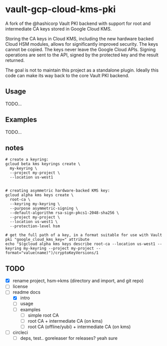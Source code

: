 vault-gcp-cloud-kms-pki
=======================

A fork of the @hashicorp Vault PKI backend with support for root and intermediate CA keys stored
in Google Cloud KMS.

Storing the CA keys in Cloud KMS, including the new hardware backed Cloud HSM modules, allows for
significantly improved security. The keys cannot be copied. The keys never leave the Google Cloud
APIs. Signing operations are sent to the API, signed by the protected key and the result returned.

The goal is not to maintain this project as a standalone plugin. Ideally this code can make its
way back to the core Vault PKI backend.

Usage
-----

TODO...

Examples
--------

TODO...

notes
-----

```shell
# create a keyring:
gcloud beta kms keyrings create \
  my-keyring \
  --project my-project \
  --location us-west1


# creating asymmetric hardware-backed KMS key:
gcloud alpha kms keys create \
  root-ca \
  --keyring my-keyring \
  --purpose asymmetric-signing \
  --default-algorithm rsa-sign-pkcs1-2048-sha256 \
  --project my-project \
  --location us-west1 \
  --protection-level hsm

# get the full path of a key, in a format suitable for use with Vault pki "google_cloud_kms_key=" attribute
echo "$(gcloud alpha kms keys describe root-ca --location us-west1 --keyring my-keyring --project my-project --format="value(name)")/cryptoKeyVersions/1
```

TODO
----

- [x] rename project, hsm->kms (directory and import, and git repo)
- [ ] license
- [ ] readme docs
  - [x] intro
  - [ ] usage
  - [ ] examples
    - [ ] simple root CA
    - [ ] root CA + intermediate CA (on kms)
    - [ ] root CA (offline/yubi) + intermediate CA (on kms)
- [ ] circleci
  - [ ] deps, test.. goreleaser for releases? yeah sure